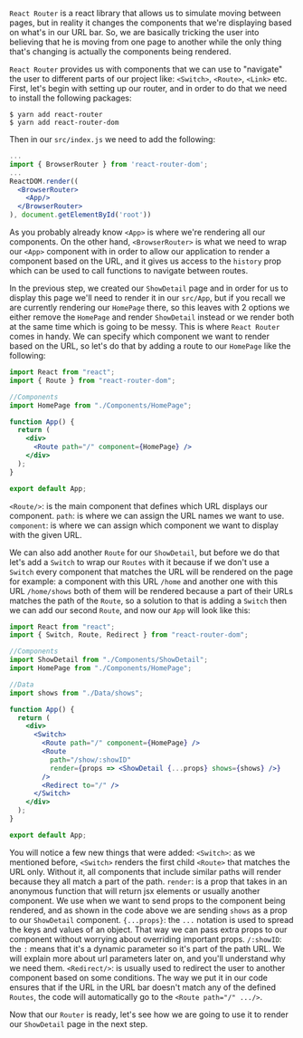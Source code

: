 `React Router` is a react library that allows us to simulate moving between pages, but in reality it changes the components that we're displaying based on what's in our URL bar. So, we are basically tricking the user into believing that he is moving from one page to another while the only thing that's changing is actually the components being rendered.

`React Router` provides us with components that we can use to "navigate" the user to different parts of our project like: `<Switch>`, `<Route>`, `<Link>` etc.
First, let's begin with setting up our router, and in order to do that we need to install the following packages:

```shell
$ yarn add react-router
$ yarn add react-router-dom
```

Then in our `src/index.js` we need to add the following:

```jsx
...
import { BrowserRouter } from 'react-router-dom';
...
ReactDOM.render((
  <BrowserRouter>
    <App/>
  </BrowserRouter>
), document.getElementById('root'))
```

As you probably already know `<App>` is where we're rendering all our components. On the other hand, `<BrowserRouter>` is what we need to wrap our `<App>` component with in order to allow our application to render a component based on the URL, and it gives us access to the `history` prop which can be used to call functions to navigate between routes.

In the previous step, we created our `ShowDetail` page and in order for us to display this page we'll need to render it in our `src/App`, but if you recall we are currently rendering our `HomePage` there, so this leaves with 2 options we either remove the `HomePage` and render `ShowDetail` instead or we render both at the same time which is going to be messy. This is where `React Router` comes in handy. We can specify which component we want to render based on the URL, so let's do that by adding a route to our `HomePage` like the following:

```jsx
import React from "react";
import { Route } from "react-router-dom";

//Components
import HomePage from "./Components/HomePage";

function App() {
  return (
    <div>
      <Route path="/" component={HomePage} />
    </div>
  );
}

export default App;
```

`<Route/>`: is the main component that defines which URL displays our component.
`path`: is where we can assign the URL names we want to use.
`component`: is where we can assign which component we want to display with the given URL.

We can also add another `Route` for our `ShowDetail`, but before we do that let's add a `Switch` to wrap our `Routes` with it because if we don't use a `Switch` every component that matches the URL will be rendered on the page for example: a component with this URL `/home` and another one with this URL `/home/shows` both of them will be rendered because a part of their URLs matches the path of the `Route`, so a solution to that is adding a `Switch` then we can add our second `Route`, and now our `App` will look like this:

```jsx
import React from "react";
import { Switch, Route, Redirect } from "react-router-dom";

//Components
import ShowDetail from "./Components/ShowDetail";
import HomePage from "./Components/HomePage";

//Data
import shows from "./Data/shows";

function App() {
  return (
    <div>
      <Switch>
        <Route path="/" component={HomePage} />
        <Route
          path="/show/:showID"
          render={props => <ShowDetail {...props} shows={shows} />}
        />
        <Redirect to="/" />
      </Switch>
    </div>
  );
}

export default App;
```

You will notice a few new things that were added:
`<Switch>`: as we mentioned before, `<Switch>` renders the first child `<Route>` that matches the URL only. Without it, all components that include similar paths will render because they all match a part of the path.
`render`: is a prop that takes in an anonymous function that will return jsx elements or usually another component. We use when we want to send props to the component being rendered, and as shown in the code above we are sending `shows` as a prop to our `ShowDetail` component.
`{...props}`: the `...` notation is used to spread the keys and values of an object. That way we can pass extra props to our component without worrying about overriding important props.
`/:showID`: the `:` means that it's a dynamic parameter so it's part of the path URL. We will explain more about url parameters later on, and you'll understand why we need them.
`<Redirect/>`: is usually used to redirect the user to another component based on some conditions. The way we put it in our code ensures that if the URL in the URL bar doesn't match any of the defined `Routes`, the code will automatically go to the `<Route path="/" .../>`.

Now that our `Router` is ready, let's see how we are going to use it to render our `ShowDetail` page in the next step.

